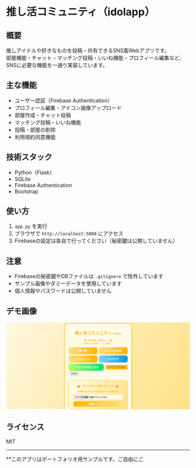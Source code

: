 # 推し活コミュニティ（idolapp）

## 概要
推しアイドルや好きなものを投稿・共有できるSNS風Webアプリです。  
部屋機能・チャット・マッチング投稿・いいね機能・プロフィール編集など、SNSに必要な機能を一通り実装しています。

## 主な機能
- ユーザー認証（Firebase Authentication）
- プロフィール編集・アイコン画像アップロード
- 部屋作成・チャット投稿
- マッチング投稿・いいね機能
- 投稿・部屋の削除
- 利用規約同意機能

## 技術スタック
- Python（Flask）
- SQLite
- Firebase Authentication
- Bootstrap

## 使い方
1. `app.py` を実行
2. ブラウザで `http://localhost:5000` にアクセス
3. Firebaseの設定は各自で行ってください（秘密鍵は公開していません）

## 注意
- Firebaseの秘密鍵やDBファイルは `.gitignore` で除外しています
- サンプル画像やダミーデータを使用しています
- 個人情報やパスワードは公開していません

## デモ画像
![home](home.png)

## ライセンス
MIT

---

**このアプリはポートフォリオ用サンプルです。ご自由にご
